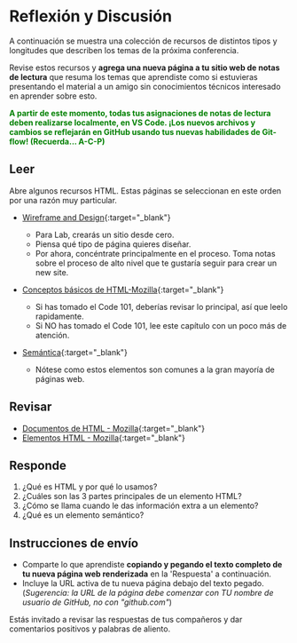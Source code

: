 # Reflexión y Discusión

A continuación se muestra una colección de recursos de distintos tipos y longitudes que describen los temas de la próxima conferencia.

Revise estos recursos y **agrega una nueva página a tu sitio web de notas de lectura** que resuma los temas que aprendiste como si estuvieras presentando el material a un amigo sin conocimientos técnicos interesado en aprender sobre esto.

<strong style="color: green">A partir de este momento, todas tus asignaciones de notas de lectura deben realizarse localmente, en VS Code. ¡Los nuevos archivos y cambios se reflejarán en GitHub usando tus nuevas habilidades de Git-flow! (Recuerda... A-C-P)</strong>

## Leer

Abre algunos recursos HTML. Estas páginas se seleccionan en este orden por una razón muy particular.

* [Wireframe and Design](https://careerfoundry.com/en/blog/ux-design/how-to-create-your-first-wireframe/){:target="_blank"}
   * Para Lab, crearás un sitio desde cero.
   * Piensa qué tipo de página quieres diseñar.
   * Por ahora, concéntrate principalmente en el proceso. Toma notas sobre el proceso de alto nivel que te gustaría seguir para crear un new site.

* [Conceptos básicos de HTML-Mozilla](https://developer.mozilla.org/es/docs/Learn/Getting_started_with_the_web/HTML_basics){:target="_blank"}
   * Si has tomado el Code 101, deberías revisar lo principal, así que leelo rapidamente.
   * Si NO has tomado el Code 101, lee este capítulo con un poco más de atención.

* [Semántica](https://developer.mozilla.org/en-US/docs/Glossary/Semantics){:target="_blank"}
   * Nótese como estos elementos son comunes a la gran mayoría de páginas web.

## Revisar

* [Documentos de HTML - Mozilla](https://developer.mozilla.org/es/docs/Web/HTML){:target="_blank"}
* [Elementos HTML - Mozilla](https://developer.mozilla.org/es/docs/Web/HTML/Element){:target="_blank"}

## Responde

1. ¿Qué es HTML y por qué lo usamos?
2. ¿Cuáles son las 3 partes principales de un elemento HTML?
3. ¿Cómo se llama cuando le das información extra a un elemento?
4. ¿Qué es un elemento semántico?

## Instrucciones de envío

* Comparte lo que aprendiste **copiando y pegando el texto completo de tu nueva página web renderizada** en la 'Respuesta' a continuación.
* Incluye la URL activa de tu nueva página debajo del texto pegado. (*Sugerencia: la URL de la página debe comenzar con TU nombre de usuario de GitHub, no con "github.com"*)

Estás invitado a revisar las respuestas de tus compañeros y dar comentarios positivos y palabras de aliento.
